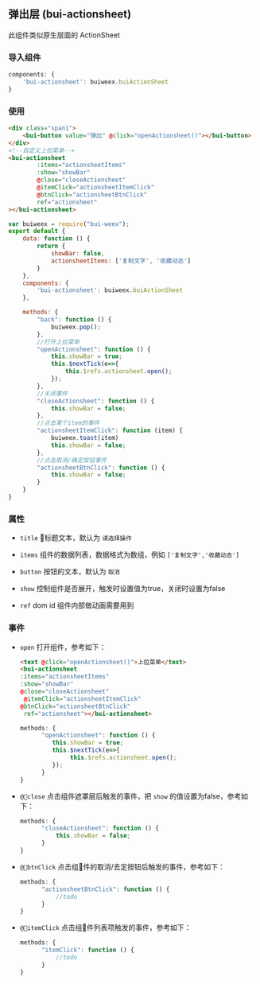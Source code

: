 ## 弹出层 (bui-actionsheet)
此组件类似原生层面的 ActionSheet

### 导入组件

```javascript
components: {
    'bui-actionsheet': buiweex.buiActionSheet
}

```

### 使用

```html
<div class="span1">
    <bui-button value="弹出" @click="openActionsheet()"></bui-button>
</div>
<!--自定义上拉菜单-->
<bui-actionsheet
        :items="actionsheetItems"
        :show="showBar"
        @close="closeActionsheet"
        @itemClick="actionsheetItemClick"
        @btnClick="actionsheetBtnClick"
        ref="actionsheet"
></bui-actionsheet>
```

```javascript
var buiweex = require("bui-weex");
export default {
    data: function () {
        return {
            showBar: false,
            actionsheetItems: ['复制文字', '收藏动态']
        }
    },
    components: {
        'bui-actionsheet': buiweex.buiActionSheet
    },

    methods: {
        "back": function () {
            buiweex.pop();
        },
        //打开上拉菜单
        "openActionsheet": function () {
            this.showBar = true;
            this.$nextTick(e=>{
                this.$refs.actionsheet.open();
            });
        },
        //关闭事件
        "closeActionsheet": function () {
            this.showBar = false;
        },
        //点击某个item的事件
        "actionsheetItemClick": function (item) {
            buiweex.toast(item)
            this.showBar = false;
        },
        //点击取消/确定按钮事件
        "actionsheetBtnClick": function () {
            this.showBar = false;
        }
    }
}

```

### 属性

* `title` 标题文本，默认为 `请选择操作`

* `items` 组件的数据列表，数据格式为数组，例如 `['复制文字','收藏动态']`

* `button` 按钮的文本，默认为 `取消`

* `show` 控制组件是否展开，触发时设置值为true，关闭时设置为false

* `ref` dom id  组件内部做动画需要用到


### 事件

* `open` 打开组件，参考如下：

  ```html
  <text @click="openActionsheet()">上拉菜单</text>
  <bui-actionsheet 
  :items="actionsheetItems" 
  :show="showBar" 
  @close="closeActionsheet"
   @itemClick="actionsheetItemClick" 
  @btnClick="actionsheetBtnClick"
   ref="actionsheet"></bui-actionsheet>
  ```

  ```javascript
  methods: {
	    "openActionsheet": function () {
	       this.showBar = true;
           this.$nextTick(e=>{
                this.$refs.actionsheet.open();
           });
	    }
  }
  ```

* `@close` 点击组件遮罩层后触发的事件，把 `show` 的值设置为false，参考如下：


  ```javascript
  methods: {
	    "closeActionsheet": function () {
	        this.showBar = false;
	    }
  }
  ```
  
* `@btnClick` 点击组件的取消/去定按钮后触发的事件，参考如下：

  ```javascript
  methods: {
	    "actionsheetBtnClick": function () {
	        //todo
	    }
  }
  ```
  
* `@itemClick` 点击组件列表项触发的事件，参考如下：

  ```javascript
  methods: {
	    "itemClick": function () {
	        //todo
	    }
  }
  ```